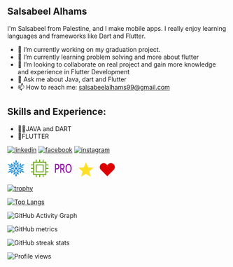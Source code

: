 ## Salsabeel Alhams 


I'm  Salsabeel from Palestine, and I make mobile apps. I really enjoy learning languages and frameworks like Dart and Flutter.
- 🔭 I’m currently working on my graduation project. 
- 🌱 I’m currently learning problem solving and more about flutter  
- 👯 I’m looking to collaborate on real project and gain more knowledge and experience in Flutter Development  
- 💬 Ask me about Java, dart and Flutter  
- 📫 How to reach me: salsabeelalhams99@gmail.com  


## Skills and Experience:
- 👩‍💻JAVA and DART 
- 📱FLUTTER



 
[<img src='https://cdn.jsdelivr.net/npm/simple-icons@3.0.1/icons/linkedin.svg' alt='linkedin' height='40'>](https://www.linkedin.com/in/salsabeelalhams/) 
[<img src='https://cdn.jsdelivr.net/npm/simple-icons@3.0.1/icons/facebook.svg' alt='facebook' height='40'>](https://m.facebook.com/profile.php?id=100011340440190 ) 
[<img src='https://cdn.jsdelivr.net/npm/simple-icons@3.0.1/icons/instagram.svg' alt='instagram' height='40'>](https://www.instagram.com/salsabeel.alhams/)  

<a href='https://archiveprogram.github.com/'><img src='https://raw.githubusercontent.com/acervenky/animated-github-badges/master/assets/acbadge.gif' width='40' height='40'></a> <a href='https://docs.github.com/en/developers'><img src='https://raw.githubusercontent.com/acervenky/animated-github-badges/master/assets/devbadge.gif' width='40' height='40'></a> <a href='https://github.com/pricing'><img src='https://raw.githubusercontent.com/acervenky/animated-github-badges/master/assets/pro.gif' width='40' height='40'></a> <a href='https://stars.github.com/'><img src='https://raw.githubusercontent.com/acervenky/animated-github-badges/master/assets/starbadge.gif' width='35' height='35'></a> <a href='https://docs.github.com/en/github/supporting-the-open-source-community-with-github-sponsors'><img src='https://raw.githubusercontent.com/acervenky/animated-github-badges/master/assets/sponsorbadge.gif' width='35' height='35'></a> 

[![trophy](https://github-profile-trophy.vercel.app/?username=salsabeelalhams44 )](https://github.com/ryo-ma/github-profile-trophy)

[![Top Langs](https://github-readme-stats.vercel.app/api/top-langs/?username=salsabeelalhams44 )](https://github.com/anuraghazra/github-readme-stats)



![GitHub Activity Graph](https://activity-graph.herokuapp.com/graph?username=salsabeelalhams44 )  

![GitHub metrics](https://metrics.lecoq.io/salsabeelalhams44 )  

![GitHub streak stats](https://github-readme-streak-stats.herokuapp.com/?user=salsabeelalhams44 )  

![Profile views](https://gpvc.arturio.dev/salsabeelalhams44 )  
